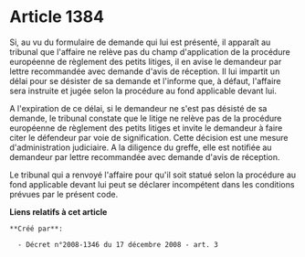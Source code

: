 # Article 1384

Si, au vu du formulaire de demande qui lui est présenté, il apparaît au tribunal que l'affaire ne relève pas du champ
d'application de la procédure européenne de règlement des petits litiges, il en avise le demandeur par lettre recommandée
avec demande d'avis de réception. Il lui impartit un délai pour se désister de sa demande et l'informe que, à défaut,
l'affaire sera instruite et jugée selon la procédure au fond applicable devant lui. 

A l'expiration de ce délai, si le demandeur ne s'est pas désisté de sa demande, le tribunal constate que le litige ne relève
pas de la procédure européenne de règlement des petits litiges et invite le demandeur à faire citer le défendeur par voie de
signification. Cette décision est une mesure d'administration judiciaire. A la diligence du greffe, elle est notifiée au
demandeur par lettre recommandée avec demande d'avis de réception. 

Le tribunal qui a renvoyé l'affaire pour qu'il soit statué selon la procédure au fond applicable devant lui peut se déclarer
incompétent dans les conditions prévues par le présent code.

**Liens relatifs à cet article**

	**Créé par**:

	  - Décret n°2008-1346 du 17 décembre 2008 - art. 3
